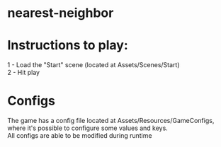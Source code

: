 # nearest-neighbor
# Instructions to play:
1 - Load the "Start" scene (located at Assets/Scenes/Start)   
2 - Hit play   

# Configs
The game has a config file located at Assets/Resources/GameConfigs, where it's possible to configure some values and keys.   
All configs are able to be modified during runtime
